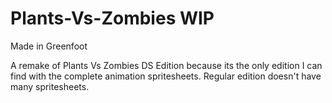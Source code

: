 # Plants-Vs-Zombies WIP
Made in Greenfoot

A remake of Plants Vs Zombies DS Edition because its the only edition I can find with the complete animation spritesheets. Regular edition doesn't have many spritesheets.
